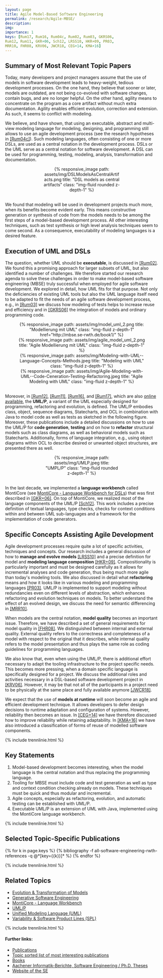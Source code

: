 ```yaml
---
layout: page
title: Agile Model-Based Software Engineering
permalink: /research/Agile-MBSE/
description:
img:
importance: 1
keys: [Rum17, Rum16, Rum04c, Rum02, Rum03, GKRS06,
Rum12, Rum11, GKR+06, Sch12, LRSS10, HKR+09, PR03,
MRR10, FHR08, KRV06, JWCR18, CEG+14, KMA+16]
---
```


## Summary of Most Relevant Topic Papers

Today, many developers and project managers assume that the use of
models in software development leads to heavy-weight, tedious
development processes. On the one hand, they believe that sooner or
later, models are outdated, are not being co-evolved with software
changes, contain bugs, and are no longer helpful. On the other hand,
agility means to concentrate on the program as a core artifact without
much extra documentation. Agility enables efficient evolution,
correction and extension. As such, it seems to conflict with modeling.

We believe, and have shown, that using an executable,
abstract and multi-view modeling language for modeling, designing, and
programming still allows to use an agile development process
(see the research hypotheses in [[Rum04c]](#Rum04c)).
Such modeling languages, often consisting of one or more DSLs, are used as a central
notation in the development process. DSLs or the UML serve as a central
notation for software development. A DSL can be used for programming,
testing, modeling, analysis, transformation and documentation.


<center>
<div class="row" style="width: 50%">
    <div class="col-sm mt-3 mt-md-0">
        {% responsive_image path: assets/img/DSLModelsAsCentralArtifacts.png 
           title: "DSL models as central artifacts" class: "img-fluid rounded z-depth-1" %}
    </div>
</div>
</center>
<br />

We found that modeling will be used in development projects much more,
when its benefits become evident early. This means constructive
generation or synthesis of code from the models needs to be among the
first steps of a model-based development process. All other interesting
techniques, such as test synthesis or high level analysis techniques
seem to come second. As a consequence, executability of modeling
languages is a desired feature.


## Execution of UML and DSLs

The question, whether UML should be **executable**, is discussed in
[[Rum02]](#Rum02). We found this a promising approach for larger subsets of
UML, but also identified a number of challenges. We
therefore started our research agenda to solve these challenges in
order to make model-based software engineering (MBSE) truly successful
when employed for agile software development.
We explored in detail, how UML fits for that purpose. Not only the
deficiencies of existing UML tools but also the UML language itself
need to be adapted to fit the needs of an agile software development
process, e.g.,
in [[Rum03]](#Rum03) we discuss how modeling of tests helps to increase reuse and
efficiency and in [[GKRS06]](#GKRS06) the integration of
models and ordinary programming code.


<center>
<div class="row" style="width: 85%">
    <div class="col-sm mt-3 mt-md-0">
        {% responsive_image path: assets/img/model_uml_2.png title: 
        "Modellierung mit UML" class: "img-fluid z-depth-1" 
        href="http://mbse.se-rwth.de/book1/" %}
    </div>
    <div class="col-sm mt-3 mt-md-0">
        {% responsive_image path: assets/img/agile_model_uml_2.png title: "Agile 
        Modellierung mit UML" class: "img-fluid z-depth-1" %}
    </div>
    <div class="col-sm mt-3 mt-md-0">
        {% responsive_image path: 
        assets/img/Modeling-with-UML--Language-Concepts-Methods.jpeg title: 
        "Modeling with UML" class: "img-fluid z-depth-1" %}
    </div>
    <div class="col-sm mt-3 mt-md-0">
        {% responsive_image path: 
        assets/img/Agile-Modeling-with-UML--Code-Ceneration-Testing-Refactoring.jpeg 
        title: "Agile Modeling with UML" class: "img-fluid z-depth-1" %}
    </div>
</div>
</center>
<br />

Moreover, in [[Rum12]](#Rum12), [[Rum11]](#Rum11), [[Rum16]](#Rum16), and [[Rum17]](#Rum17),
which are also [online available](https://www.mbse.se-rwth.de/),
the **UML/P**, a variant of the UML especially designed for programming,
refactoring and evolution, is defined. The UML/P embodies class, object,
sequence diagrams, Statecharts, and OCL in combination with Java to model code
as well as tests as sketched in the following figure.
Moreover, these publications include a
detailed discussions on how to use the UML/P for **code generation**,
**testing** and on how to **refactor** structural models such as class diagrams,
as well as behavioral models such as Statecharts. Additionally, forms of
language integration, e.g., using object diagrams within OCL to describe
desired or unwanted object structures, are presented there as well.

<center>
<div class="row" style="width: 50%">
    <div class="col-sm mt-3 mt-md-0">
        {% responsive_image path: assets/img/UMLP.jpeg title: "UMPL/P" 
        class: "img-fluid rounded z-depth-1" %}
    </div>
</div>
</center>
<br />

In the last decade, we implemented a **language workbench** called MontiCore
(see [MontiCore - Language Workbench for DSLs](/research/MontiCore))
that was first described in [[GKR+06]](#GKR+06). On top of MontiCore, we
realized most of the language components of the UML/P [[Sch12]](#Sch12).
This work includes a precise definition of textual languages, type checks,
checks for context conditions within and between
UML sub-languages and a framework for the implementation of code generators.

## Specific Concepts Assisting Agile Development

Agile development processes require quite a lot of specific activities,
techniques and concepts. Our research includes a general discussion of
how to **manage and evolve models** [[LRSS10]](#LRSS10) and a precise definition
for model and **modeling language composition** [[HKR+09]](#HKR+09).
Compositionality is particularly important and must be designed
carefully as it allows for incremental analyses and code generation,
thus being much more agile than today's modeling tools. We also
discussed in detail what **refactoring** means and how it looks
like in various modeling and programming languages [[PR03]](#PR03). UML/P is
implemented to support modeling without redundancies even on different
levels of abstraction, which enhances refactoring and evolution
techniques on models. To better understand the effect of an evolved
design, we discuss the need for semantic differencing in [[MRR10]](#MRR10).

When models are the central notation, **model quality** becomes an important
issue. Therefore, we have described a set of general requirements for model
quality in [[FHR08]](#FHR08). We distinguished between internal and external
quality. External quality refers to the correctness and completeness of a
model with respect to the original that it describes, while internal quality
refers to the model presentation and thus plays the same role as coding
guidelines for programming languages.

We also know that, even when using the UML/P, there is additional effort
necessary to adapt the tooling infrastructure to the project specific
needs. This becomes more pressing, when a domain specific language is
specifically designed for a project. We discuss the additional roles and
activities necessary in a DSL-based software development project
in [[KRV06]](#KRV06). However, it may be that not all of the participants in
a project need to be physically at the same place and fully available
anymore [[JWCR18]](#JWCR18).

We expect that the use of **models at runtime** will soon become an agile
and efficient development technique. It allows developers to defer
design decisions to runtime adaptation and configuration of systems.
However, reliability then becomes an issue. In [[CEG+14]](#CEG+14) we have
therefore discussed how to improve reliability while retaining
adaptability. In [[KMA+16]](#KMA+16) we have also introduced a classification
of forms of reuse of modelled software components.


{% include trennlinie.html %}

## Key Statements

1. Model-based development becomes interesting, when the model language is the
   central notation and thus replacing the programming language.
2. Tooling for MBSE must include code and test generation as well as type and
   context condition checking already on models. These techniques must be quick and
   thus modular and incremental.
3. Agile concepts, especially as refactoring, evolution, and automatic testing can be
   established with UML/P.
4. Executable UML/P is an extension of UML with Java, implemented using the
   MontiCore language workbench.

{% include trennlinie.html %}

## Selected Topic-Specific Publications

<div class="publications">
  {% for k in page.keys %}
    {% bibliography -f all-software-engineering-rwth-references -q @*[key={{k}}]* %}
  {% endfor %}
</div>

{% include trennlinie.html %}

## Related Topics
- [Evolution & Transformation of Models](/research/Evolution)
- [Generative Software Engineering](/research/Generative-SE)
- [MontiCore - Language Workbench](/research/MontiCore)
- [UML/P](/research/UML-P)
- [Unified Modeling Language (UML)](/research/Unified-Modeling-Language)
- [Variability & Software Product Lines (SPL)](/research/Variability)

{% include trennlinie.html %}

#### Further links:

- [Publications](/publications)
- [Topic sorted list of most interesting publications](/research)
- [Books](/books)
- [Aachener Informatik-Berichte, Software Engineering / Ph.D. Theses](/phdtheses)
- [Website of the SE](https://www.se-rwth.de)
